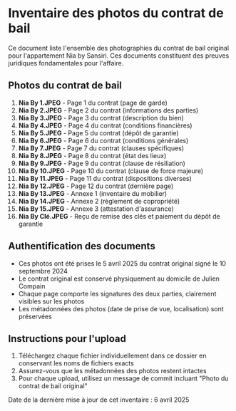# Inventaire des photos du contrat de bail

Ce document liste l'ensemble des photographies du contrat de bail original pour l'appartement Nia by Sansiri. Ces documents constituent des preuves juridiques fondamentales pour l'affaire.

## Photos du contrat de bail

1. **Nia By 1.JPEG** - Page 1 du contrat (page de garde)
2. **Nia By 2.JPEG** - Page 2 du contrat (informations des parties)
3. **Nia By 3.JPEG** - Page 3 du contrat (description du bien)
4. **Nia By 4.JPEG** - Page 4 du contrat (conditions financières)
5. **Nia By 5.JPEG** - Page 5 du contrat (dépôt de garantie)
6. **Nia By 6.JPEG** - Page 6 du contrat (conditions générales)
7. **Nia By 7.JPEG** - Page 7 du contrat (clauses spécifiques)
8. **Nia By 8.JPEG** - Page 8 du contrat (état des lieux)
9. **Nia By 9.JPEG** - Page 9 du contrat (clause de résiliation)
10. **Nia By 10.JPEG** - Page 10 du contrat (clause de force majeure)
11. **Nia By 11.JPEG** - Page 11 du contrat (dispositions diverses)
12. **Nia By 12.JPEG** - Page 12 du contrat (dernière page)
13. **Nia By 13.JPEG** - Annexe 1 (inventaire du mobilier)
14. **Nia By 14.JPEG** - Annexe 2 (règlement de copropriété)
15. **Nia By 15.JPEG** - Annexe 3 (attestation d'assurance)
16. **Nia By Clé.JPEG** - Reçu de remise des clés et paiement du dépôt de garantie

## Authentification des documents

- Ces photos ont été prises le 5 avril 2025 du contrat original signé le 10 septembre 2024
- Le contrat original est conservé physiquement au domicile de Julien Compain
- Chaque page comporte les signatures des deux parties, clairement visibles sur les photos
- Les métadonnées des photos (date de prise de vue, localisation) sont préservées

## Instructions pour l'upload

1. Téléchargez chaque fichier individuellement dans ce dossier en conservant les noms de fichiers exacts
2. Assurez-vous que les métadonnées des photos restent intactes
3. Pour chaque upload, utilisez un message de commit incluant "Photo du contrat de bail original"

Date de la dernière mise à jour de cet inventaire : 6 avril 2025